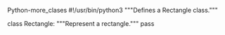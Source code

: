 Python-more_clases
#!/usr/bin/python3
"""Defines a Rectangle class."""


class Rectangle:
    """Represent a rectangle."""
    pass
    